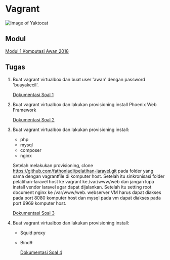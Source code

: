 # Vagrant
![Image of Yaktocat](https://camo.githubusercontent.com/22b937f354705f272f69fc08f8bac8e05d09fbf2/68747470733a2f2f626c6f672e7468656f646f2e66722f77702d636f6e74656e742f75706c6f6164732f323031372f30372f56616772616e742e706e67)

## Modul
[Modul 1 Komputasi Awan 2018](https://github.com/fathoniadi/cloud-2018/tree/master/vagrant "Modul 1 Komputasi Awan 2018")

## Tugas
1. Buat vagrant virtualbox dan buat user 'awan' dengan password 'buayakecil'.

      [Dokumentasi Soal 1](https://github.com/nahdazahra/cloud2018/blob/master/Modul1-Vagrant/soal-1.md "Dokumentasi Soal 1")

2. Buat vagrant virtualbox dan lakukan provisioning install Phoenix Web Framework
      
      [Dokumentasi Soal 2](https://github.com/nahdazahra/cloud2018/blob/master/Modul1-Vagrant/soal-2.md "Dokumentasi Soal 2")

3. Buat vagrant virtualbox dan lakukan provisioning install:

    * php
    * mysql
    * composer
    * nginx

    Setelah melakukan provisioning, clone https://github.com/fathoniadi/pelatihan-laravel.git pada folder yang sama dengan vagrantfile di komputer host. Setelah itu sinkronisasi folder pelatihan-laravel host ke vagrant ke /var/www/web dan jangan lupa install vendor laravel agar dapat dijalankan. Setelah itu setting root document nginx ke /var/www/web. webserver VM harus dapat diakses pada port 8080 komputer host dan mysql pada vm dapat diakses pada port 6969 komputer host.
    
      [Dokumentasi Soal 3](https://github.com/nahdazahra/cloud2018/blob/master/Modul1-Vagrant/soal-3.md "Dokumentasi Soal 3")

4. Buat vagrant virtualbox dan lakukan provisioning install:

    * Squid proxy
    * Bind9
    
      [Dokumentasi Soal 4](https://github.com/nahdazahra/cloud2018/blob/master/Modul1-Vagrant/soal-4.md "Dokumentasi Soal 4")
    
